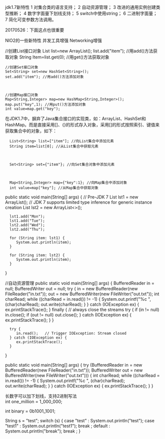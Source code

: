 ﻿jdk1.7新特性
1 对集合类的语言支持； 
2 自动资源管理； 
3 改进的通用实例创建类型推断； 
4 数字字面量下划线支持； 
5 switch中使用string； 
6 二进制字面量； 
7 简化可变参数方法调用。 

20170526：下面这点也很重要

NIO2的一些新特性
并发工具增强 
Networking增强

 //创建List接口对象
    List<String> list=new ArrayList<String>();
    list.add("item"); //用add()方法获取对象
    String Item=list.get(0); //用get()方法获取对象

 

    //创建Set接口对象
    Set<String> set=new HashSet<String>();
    set.add("item"); //用add()方法添加对象

 

    //创建Map接口对象
    Map<String,Integer> map=new HashMap<String,Integer>();
    map.put("key",1); //用put()方法添加对象
    int value=map.get("key");

 

在JDK1.7中，摒弃了Java集合接口的实现类，如：ArrayList、HashSet和HashMap。而是直接采用[]、{}的形式存入对象，采用[]的形式按照索引、键值来获取集合中的对象，如下：

 


      List<String> list=["item"]; //向List集合中添加元素
      String item=list[0]; //从List集合中获取元素

 

      Set<String> set={"item"}; //向Set集合对象中添加元素

 

      Map<String,Integer> map={"key":1}; //向Map集合中添加对象
      int value=map["key"]; //从Map集合中获取对象
	  

public static void main(String[] args) {
      // Pre-JDK 7
      List<String> lst1 = new ArrayList<String>();
      // JDK 7 supports limited type inference for generic instance creation
      List<String> lst2 = new ArrayList<>();
 
      lst1.add("Mon");
      lst1.add("Tue");
      lst2.add("Wed");
      lst2.add("Thu");
 
      for (String item: lst1) {
         System.out.println(item);
      }
 
      for (String item: lst2) {
         System.out.println(item);
      }
   }

//自动资源管理
public static void main(String[] args) {
      BufferedReader in = null;
      BufferedWriter out = null;
      try {
         in  = new BufferedReader(new FileReader("in.txt"));
         out = new BufferedWriter(new FileWriter("out.txt"));
         int charRead;
         while ((charRead = in.read()) != -1) {
            System.out.printf("%c ", (char)charRead);
            out.write(charRead);
         }
      } catch (IOException ex) {
         ex.printStackTrace();
      } finally {            // always close the streams
         try {
            if (in != null) in.close();
            if (out != null) out.close();
         } catch (IOException ex) {
            ex.printStackTrace();
         }
      }
 
      try {
         in.read();   // Trigger IOException: Stream closed
      } catch (IOException ex) {
         ex.printStackTrace();
      }
   }

public static void main(String[] args) {
      try (BufferedReader in  = new BufferedReader(new FileReader("in.txt"));
           BufferedWriter out = new BufferedWriter(new FileWriter("out.txt"))) {
         int charRead;
         while ((charRead = in.read()) != -1) {
            System.out.printf("%c ", (char)charRead);
            out.write(charRead);
         }
      } catch (IOException ex) {
         ex.printStackTrace();
      }
   }   
   
   

长数字可以加下划线，支持2进制写法   
int one_million = 1_000_000;

int binary = 0b1001_1001;



String s = "test";
switch (s) {
 case "test" :
   System.out.println("test");
case "test1" :
   System.out.println("test1");
break ;
default :
  System.out.println("break");
break ;
}



